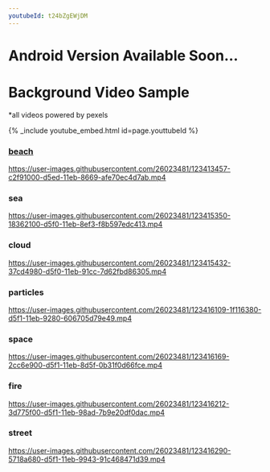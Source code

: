 ```yaml
---
youtubeId: t24bZgEWjDM
---
```

# Android Version Available Soon...

# Background Video Sample
*all videos powered by pexels


{% _include youtube_embed.html id=page.youttubeId %}    


### [beach](downloads/beach.mp4)  
https://user-images.githubusercontent.com/26023481/123413457-c2f91000-d5ed-11eb-8669-afe70ec4d7ab.mp4  

### sea  
https://user-images.githubusercontent.com/26023481/123415350-18362100-d5f0-11eb-8ef3-f8b597edc413.mp4  

### cloud  
https://user-images.githubusercontent.com/26023481/123415432-37cd4980-d5f0-11eb-91cc-7d62fbd86305.mp4  

### particles  
https://user-images.githubusercontent.com/26023481/123416109-1f116380-d5f1-11eb-9280-606705d79e49.mp4  

### space  
https://user-images.githubusercontent.com/26023481/123416169-2cc6e900-d5f1-11eb-8d5f-0b31f0d66fce.mp4  

### fire
https://user-images.githubusercontent.com/26023481/123416212-3d775f00-d5f1-11eb-98ad-7b9e20df0dac.mp4  

### street
https://user-images.githubusercontent.com/26023481/123416290-5718a680-d5f1-11eb-9943-91c468471d39.mp4  

